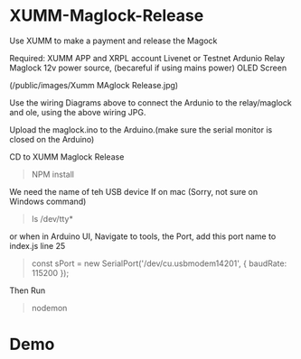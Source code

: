 # XUMM-Maglock-Release
Use XUMM to make a payment and release the Magock

Required:
XUMM APP and XRPL account Livenet or Testnet
Ardunio
Relay
Maglock
12v power source, (becareful if using mains power)
OLED Screen



(/public/images/Xumm MAglock Release.jpg)

Use the wiring Diagrams above to connect the Ardunio to the relay/maglock and ole, using the above wiring JPG.

Upload the maglock.ino to the Arduino.(make sure the serial monitor is closed on the Arduino)

CD to XUMM Maglock Release

>NPM install

We need the name of teh USB device
If on mac (Sorry, not sure on Windows command)
> ls /dev/tty*

or when in Arduino UI, Navigate to tools, the Port, add this port name to index.js line 25
> const sPort = new SerialPort('/dev/cu.usbmodem14201', { baudRate: 115200 });

Then Run

> nodemon

# Demo

